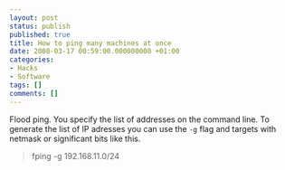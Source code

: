 ```yaml
---
layout: post
status: publish
published: true
title: How to ping many machines at once
date: 2008-03-17 00:59:00.000000000 +01:00
categories:
- Hacks
- Software
tags: []
comments: []
---
```

Flood ping. You specify the list of addresses on the command line. To generate the list of IP adresses you can use the `-g` flag and targets with netmask or significant bits like this.
<blockquote>fping -g 192.168.11.0/24</blockquote>
